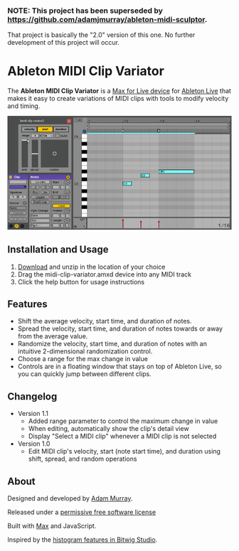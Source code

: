 ### NOTE: This project has been superseded by https://github.com/adamjmurray/ableton-midi-sculptor.
That project is basically the "2.0" version of this one. No further development of this project will occur.

# Ableton MIDI Clip Variator

The **Ableton MIDI Clip Variator**
is a [Max for Live device](http://ableton.com/maxforlive)
for [Ableton Live](http://ableton.com/live/)
that makes it easy to create variations of MIDI clips with tools to modify velocity and timing.

![Image of MIDI Clip Variator in use](./midi-clip-variator-in-use.gif)



## Installation and Usage

1. [Download](https://github.com/adamjmurray/ableton-midi-clip-variator/archive/master.zip) and unzip in the location of your choice
2. Drag the midi-clip-variator.amxd device into any MIDI track
3. Click the help button for usage instructions


## Features

* Shift the average velocity, start time, and duration of notes.
* Spread the velocity, start time, and duration of notes towards or away from the average value.
* Randomize the velocity, start time, and duration of notes with an intuitive 2-dimensional randomization control.
* Choose a range for the max change in value
* Controls are in a floating window that stays on top of Ableton Live, so you can quickly jump between different clips.


## Changelog

* Version 1.1
    * Added range parameter to control the maximum change in value
    * When editing, automatically show the clip's detail view
    * Display "Select a MIDI clip" whenever a MIDI clip is not selected
* Version 1.0
    * Edit MIDI clip's velocity, start (note start time), and duration using shift, spread, and random operations


## About

Designed and developed by [Adam Murray](https://github.com/adamjmurray).

Released under a [permissive free software license](https://github.com/adamjmurray/ableton-midi-clip-variator/blob/master/LICENSE.txt)

Built with [Max](http://cycling74.com/products/max/) and JavaScript.

Inspired by the [histogram features in Bitwig Studio](http://bitwig.com/bitwig-studio).


